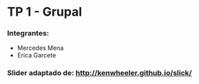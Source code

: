 TP 1 - Grupal
=============

### Integrantes:
+ Mercedes Mena
+ Erica Garcete

### Slider adaptado de: http://kenwheeler.github.io/slick/